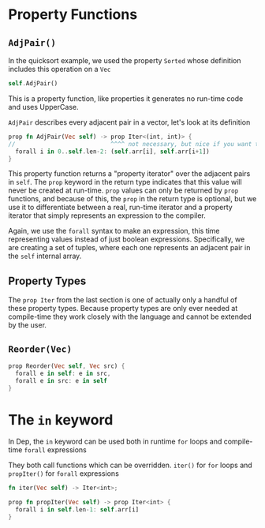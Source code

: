 
# Property Functions

## `AdjPair()`

In the quicksort example, we used the property `Sorted` whose definition includes this operation on a  `Vec`

```rust 
self.AdjPair()
```

This is a property function, like properties it generates no run-time code and uses UpperCase.

`AdjPair` describes every adjacent pair in a vector, let's look at its definition

```rust
prop fn AdjPair(Vec self) -> prop Iter<(int, int)> {
//                           ^^^^ not necessary, but nice if you want to be explicit
  forall i in 0..self.len-2: (self.arr[i], self.arr[i+1])
}
```

This property function returns a "property iterator" over the adjacent pairs in `self`. The `prop` keyword in the return type indicates that this value will never be created at run-time. `prop` values can only be returned by `prop` functions, and because of this, the `prop` in the return type is optional, but we use it to differentiate between a real, run-time iterator and a property iterator that simply represents an expression to the compiler.

Again, we use the `forall` syntax to make an expression, this time representing values instead of just boolean expressions. Specifically, we are creating a set of tuples, where each one represents an adjacent pair in the `self` internal array.

## Property Types

The `prop Iter` from the last section is one of actually only a handful of these property types. Because property types are only ever needed at compile-time they work closely with the language and cannot be extended by the user.

## `Reorder(Vec)`

```rust
prop Reorder(Vec self, Vec src) {
  forall e in self: e in src,
  forall e in src: e in self
}
```

# The `in` keyword

In Dep, the `in` keyword can be used both in runtime `for` loops and compile-time `forall` expressions

They both call functions which can be overridden. `iter()` for `for` loops and `propIter()` for `forall` expressions

```rust
fn iter(Vec self) -> Iter<int>;
```

```rust
prop fn propIter(Vec self) -> prop Iter<int> {
  forall i in self.len-1: self.arr[i]
}
```
